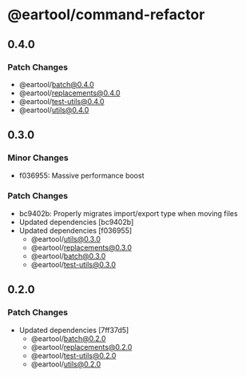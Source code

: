 # @eartool/command-refactor

## 0.4.0

### Patch Changes

- @eartool/batch@0.4.0
- @eartool/replacements@0.4.0
- @eartool/test-utils@0.4.0
- @eartool/utils@0.4.0

## 0.3.0

### Minor Changes

- f036955: Massive performance boost

### Patch Changes

- bc9402b: Properly migrates import/export type when moving files
- Updated dependencies [bc9402b]
- Updated dependencies [f036955]
  - @eartool/utils@0.3.0
  - @eartool/replacements@0.3.0
  - @eartool/batch@0.3.0
  - @eartool/test-utils@0.3.0

## 0.2.0

### Patch Changes

- Updated dependencies [7ff37d5]
  - @eartool/batch@0.2.0
  - @eartool/replacements@0.2.0
  - @eartool/test-utils@0.2.0
  - @eartool/utils@0.2.0
